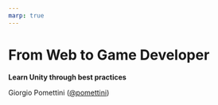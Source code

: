 ```yaml
---
marp: true
---
```


# From Web to Game Developer

**Learn Unity through best practices**

Giorgio Pomettini ([@pomettini](https://github.com/pomettini))
